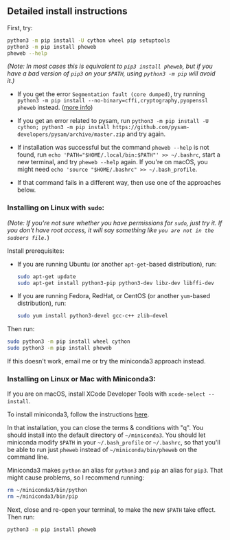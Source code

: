 ## Detailed install instructions

First, try:

```bash
python3 -m pip install -U cython wheel pip setuptools
python3 -m pip install pheweb
pheweb --help
```

*(Note: In most cases this is equivalent to `pip3 install pheweb`, but if you have a bad version of `pip3` on your `$PATH`, using `python3 -m pip` will avoid it.)*

- If you get the error `Segmentation fault (core dumped)`, try running `python3 -m pip install --no-binary=cffi,cryptography,pyopenssl pheweb` instead. ([more info](https://github.com/pypa/pip/issues/5366))

- If you get an error related to pysam, run `python3 -m pip install -U cython; python3 -m pip install https://github.com/pysam-developers/pysam/archive/master.zip` and try again.

- If installation was successful but the command `pheweb --help` is not found, run `echo 'PATH="$HOME/.local/bin:$PATH"' >> ~/.bashrc`, start a new terminal, and try `pheweb --help` again.  If you're on macOS, you might need `echo 'source "$HOME/.bashrc" >> ~/.bash_profile`.

- If that command fails in a different way, then use one of the approaches below.


### Installing on Linux with `sudo`:

*(Note: If you're not sure whether you have permissions for `sudo`, just try it.  If you don't have root access, it will say something like `you are not in the sudoers file.`*)

Install prerequisites:

- If you are running Ubuntu (or another `apt-get`-based distribution), run:

   ```bash
   sudo apt-get update
   sudo apt-get install python3-pip python3-dev libz-dev libffi-dev
   ```

- If you are running Fedora, RedHat, or CentOS (or another `yum`-based distribution), run:

   ```bash
   sudo yum install python3-devel gcc-c++ zlib-devel
   ```

Then run:

```bash
sudo python3 -m pip install wheel cython
sudo python3 -m pip install pheweb
```

If this doesn't work, email me or try the miniconda3 approach instead.


### Installing on Linux or Mac with Miniconda3:

If you are on macOS, install XCode Developer Tools with `xcode-select --install`.

To install miniconda3, follow the instructions [here](https://docs.conda.io/projects/conda/en/latest/user-guide/install/).

In that installation, you can close the terms & conditions with "q".
You should install into the default directory of `~/miniconda3`.
You should let miniconda modify `$PATH` in your `~/.bash_profile` or `~/.bashrc`, so that you'll be able to run just `pheweb` instead of `~/miniconda/bin/pheweb` on the command line.

Miniconda3 makes `python` an alias for `python3` and `pip` an alias for `pip3`.
That might cause problems, so I recommend running:

```bash
rm ~/miniconda3/bin/python
rm ~/miniconda3/bin/pip
```

Next, close and re-open your terminal, to make the new `$PATH` take effect. Then run:

```bash
python3 -m pip install pheweb
```
